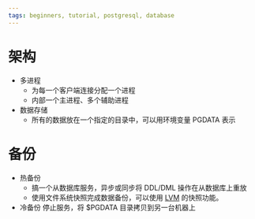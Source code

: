 ```yaml
---
tags: beginners, tutorial, postgresql, database
---
```


# 架构

- 多进程
	- 为每一个客户端连接分配一个进程
	- 内部一个主进程、多个辅助进程
- 数据存储 
	- 所有的数据放在一个指定的目录中，可以用环境变量 PGDATA 表示


# 备份
- 热备份
	- 搞一个从数据库服务，异步或同步将 DDL/DML 操作在从数据库上重放
	- 使用文件系统快照完成数据备份，可以使用 [LVM](https://tldp.org/HOWTO/LVM-HOWTO/) 的快照功能。
- 冷备份
	停止服务，将 $PGDATA 目录拷贝到另一台机器上